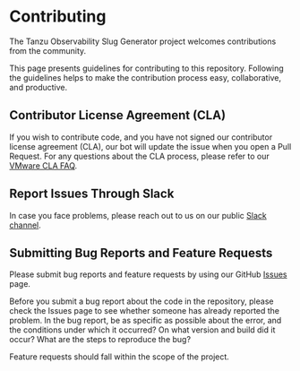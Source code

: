 # Contributing

The Tanzu Observability Slug Generator project welcomes contributions from the community.

This page presents guidelines for contributing to this repository. Following the guidelines helps to
 make the contribution process easy, collaborative, and productive.

## Contributor License Agreement (CLA)
If you wish to contribute code, and you have not signed our contributor license agreement (CLA), our
bot will update the issue when you open a Pull Request. For any questions about the CLA process,
please refer to our [VMware CLA FAQ](https://cla.vmware.com/faq).

## Report Issues Through Slack

In case you face problems, please reach out to us on our public [Slack channel](https://www.wavefront.com/join-public-slack).

## Submitting Bug Reports and Feature Requests

Please submit bug reports and feature requests by using our GitHub [Issues](https://github.com/wavefrontHQ/slugRisonGenerator/issues) page.

Before you submit a bug report about the code in the repository, please check the Issues page to
 see whether someone has already reported the problem. In the bug report, be as specific as possible
 about the error, and the conditions under which it occurred? On what version and build did it
 occur? What are the steps to reproduce the bug?

Feature requests should fall within the scope of the project.
